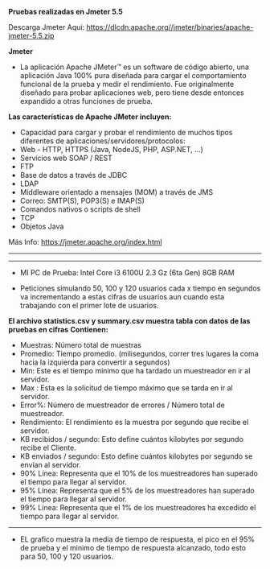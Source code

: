 **Pruebas realizadas en Jmeter 5.5**

Descarga Jmeter Aqui: https://dlcdn.apache.org//jmeter/binaries/apache-jmeter-5.5.zip

**Jmeter**

- La aplicación Apache JMeter™ es un software de código abierto, una aplicación Java 100% pura diseñada para cargar el comportamiento funcional de la prueba y medir el rendimiento. Fue originalmente diseñado para probar aplicaciones web, pero tiene desde entonces expandido a otras funciones de prueba.

**Las características de Apache JMeter incluyen:**

- Capacidad para cargar y probar el rendimiento de muchos tipos diferentes de aplicaciones/servidores/protocolos:
- Web - HTTP, HTTPS (Java, NodeJS, PHP, ASP.NET, ...)
- Servicios web SOAP / REST
- FTP
- Base de datos a través de JDBC
- LDAP
- Middleware orientado a mensajes (MOM) a través de JMS
- Correo: SMTP(S), POP3(S) e IMAP(S)
- Comandos nativos o scripts de shell
- TCP
- Objetos Java

Más Info: https://jmeter.apache.org/index.html

---
---
- MI PC de Prueba: Intel Core i3 6100U 2.3 Gz (6ta Gen) 8GB RAM

- Peticiones simulando 50, 100 y 120 usuarios cada x tiempo en segundos va incrementando a estas cifras de usuarios aun cuando esta trabajando con el primer lote de usuarios.

**El archivo statistics.csv y summary.csv muestra tabla con datos de las pruebas en cifras**
**Contienen:**
- Muestras: Número total de muestras
- Promedio: Tiempo promedio. (milisegundos, correr tres lugares la coma hacia la izquierda para convertir a segundos)
- Min: Este es el tiempo mínimo que ha tardado un muestreador en ir al servidor.
- Max : Esta es la solicitud de tiempo máximo que se tarda en ir al servidor.
- Error%: Número de muestreador de errores / Número total de muestreador.
- Rendimiento: El rendimiento es la muestra por segundo que recibe el servidor. 
- KB recibidos / segundo: Esto define cuántos kilobytes por segundo recibe el Cliente.
- KB enviados / segundo: Esto define cuántos kilobytes por segundo se envían al servidor.
- 90% Línea: Representa que el 10% de los muestreadores han superado el tiempo para llegar al servidor.
- 95% Línea: Representa que el 5% de los muestreadores han superado el tiempo para llegar al servidor.
- 99% Línea: Representa que el 1% de los muestreadores ha excedido el tiempo para llegar al servidor.
 
---
- EL grafico muestra la media de tiempo de respuesta, el pico en el 95% de prueba y el minimo de tiempo de respuesta alcanzado, todo esto para 50, 100 y 120 usuarios.